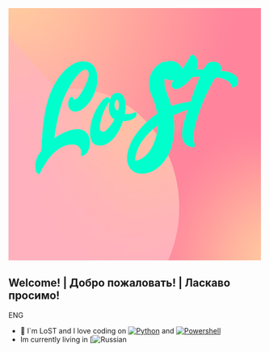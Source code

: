 ![Header](https://github.com/LoST202/LoST202/blob/main/img/ffff.png)
## Welcome! | Добро пожаловать! | Ласкаво просимо!

ENG

- 🤔 I`m LoST and I love coding on [![Python](https://img.shields.io/badge/-Python-090909?style=for-the-badge&logo=python&)](https://www.python.org) and [![Powershell](https://img.shields.io/badge/-Python-090909?style=for-the-badge&logo=powershell&)](https://docs.microsoft.com/ru-ru/powershell/)
- Im currently living in [![Russian](https://img.shields.io/badge/-U+1F1F7U+1F1FA-090909)
<!--
**LoST202/LoST202** is a ✨ _special_ ✨ repository because its `README.md` (this file) appears on your GitHub profile.

Here are some ideas to get you started:

- 🔭 I’m currently working on ...
- 🌱 I’m currently learning ...
- 👯 I’m looking to collaborate on ...
- 🤔 I’m looking for help with ...
- 💬 Ask me about ...
- 📫 How to reach me: ...
- 😄 Pronouns: ...
- ⚡ Fun fact: ...
-->
